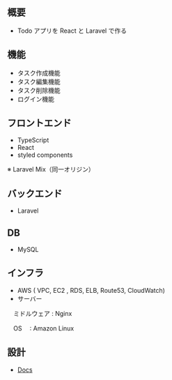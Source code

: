 ## 概要

-   Todo アプリを React と Laravel で作る

## 機能

-   タスク作成機能
-   タスク編集機能
-   タスク削除機能
-   ログイン機能

## フロントエンド

-   TypeScript
-   React
-   styled components

※ Laravel Mix（同一オリジン）

## バックエンド

-   Laravel

## DB

-   MySQL

## インフラ
 
-   AWS ( VPC, EC2 , RDS, ELB, Route53, CloudWatch)  
-   サーバー　　

　ミドルウェア : Nginx　　
 
　OS　      : Amazon Linux　　

## 設計

-   [Docs](https://github.com/ryosuke1256/Todo-react-laravel/tree/develop/docs)
